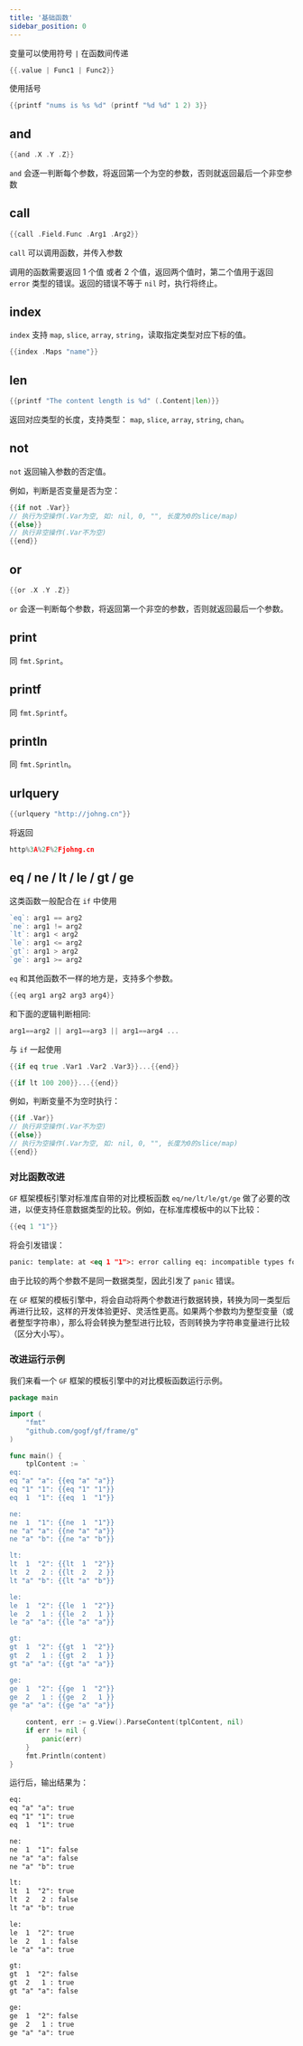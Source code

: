 ```yaml
---
title: '基础函数'
sidebar_position: 0
---
```


变量可以使用符号 `|` 在函数间传递

```  go
{{.value | Func1 | Func2}}

```

使用括号

```  go
{{printf "nums is %s %d" (printf "%d %d" 1 2) 3}}

```

## and

```  go
{{and .X .Y .Z}}

```

`and` 会逐一判断每个参数，将返回第一个为空的参数，否则就返回最后一个非空参数

## call

```  go
{{call .Field.Func .Arg1 .Arg2}}

```

`call` 可以调用函数，并传入参数

调用的函数需要返回 1 个值 或者 2 个值，返回两个值时，第二个值用于返回 `error` 类型的错误。返回的错误不等于 `nil` 时，执行将终止。

## index

`index` 支持 `map`, `slice`, `array`, `string`，读取指定类型对应下标的值。

```  go
{{index .Maps "name"}}

```

## len

```  go
{{printf "The content length is %d" (.Content|len)}}

```

返回对应类型的长度，支持类型： `map`, `slice`, `array`, `string`, `chan`。

## not

`not` 返回输入参数的否定值。

例如，判断是否变量是否为空：

```  go
{{if not .Var}}
// 执行为空操作(.Var为空, 如: nil, 0, "", 长度为0的slice/map)
{{else}}
// 执行非空操作(.Var不为空)
{{end}}

```

## or

```  go
{{or .X .Y .Z}}

```

`or` 会逐一判断每个参数，将返回第一个非空的参数，否则就返回最后一个参数。

## print

同 `fmt.Sprint`。

## printf

同 `fmt.Sprintf`。

## println

同 `fmt.Sprintln`。

## urlquery

```  go
{{urlquery "http://johng.cn"}}

```

将返回

```  go
http%3A%2F%2Fjohng.cn

```

## eq / ne / lt / le / gt / ge

这类函数一般配合在 `if` 中使用

```  go
`eq`: arg1 == arg2
`ne`: arg1 != arg2
`lt`: arg1 < arg2
`le`: arg1 <= arg2
`gt`: arg1 > arg2
`ge`: arg1 >= arg2

```

`eq` 和其他函数不一样的地方是，支持多个参数。

```  go
{{eq arg1 arg2 arg3 arg4}}

```

和下面的逻辑判断相同:

```  go
arg1==arg2 || arg1==arg3 || arg1==arg4 ...

```

与 `if` 一起使用

```  go
{{if eq true .Var1 .Var2 .Var3}}...{{end}}

```

```  go
{{if lt 100 200}}...{{end}}

```

例如，判断变量不为空时执行：

```  go
{{if .Var}}
// 执行非空操作(.Var不为空)
{{else}}
// 执行为空操作(.Var为空, 如: nil, 0, "", 长度为0的slice/map)
{{end}}

```

### 对比函数改进

`GF` 框架模板引擎对标准库自带的对比模板函数 `eq/ne/lt/le/gt/ge` 做了必要的改进，以便支持任意数据类型的比较。例如，在标准库模板中的以下比较：

```  go
{{eq 1 "1"}}

```

将会引发错误：

``` html
panic: template: at <eq 1 "1">: error calling eq: incompatible types for comparison

```

由于比较的两个参数不是同一数据类型，因此引发了 `panic` 错误。

在 `GF` 框架的模板引擎中，将会自动将两个参数进行数据转换，转换为同一类型后再进行比较，这样的开发体验更好、灵活性更高。如果两个参数均为整型变量（或者整型字符串），那么将会转换为整型进行比较，否则转换为字符串变量进行比较（区分大小写）。

### 改进运行示例

我们来看一个 `GF` 框架的模板引擎中的对比模板函数运行示例。

```  go
package main

import (
	"fmt"
	"github.com/gogf/gf/frame/g"
)

func main() {
	tplContent := `
eq:
eq "a" "a": {{eq "a" "a"}}
eq "1" "1": {{eq "1" "1"}}
eq  1  "1": {{eq  1  "1"}}

ne:
ne  1  "1": {{ne  1  "1"}}
ne "a" "a": {{ne "a" "a"}}
ne "a" "b": {{ne "a" "b"}}

lt:
lt  1  "2": {{lt  1  "2"}}
lt  2   2 : {{lt  2   2 }}
lt "a" "b": {{lt "a" "b"}}

le:
le  1  "2": {{le  1  "2"}}
le  2   1 : {{le  2   1 }}
le "a" "a": {{le "a" "a"}}

gt:
gt  1  "2": {{gt  1  "2"}}
gt  2   1 : {{gt  2   1 }}
gt "a" "a": {{gt "a" "a"}}

ge:
ge  1  "2": {{ge  1  "2"}}
ge  2   1 : {{ge  2   1 }}
ge "a" "a": {{ge "a" "a"}}
`
	content, err := g.View().ParseContent(tplContent, nil)
	if err != nil {
		panic(err)
	}
	fmt.Println(content)
}

```

运行后，输出结果为：

``` html
eq:
eq "a" "a": true
eq "1" "1": true
eq  1  "1": true

ne:
ne  1  "1": false
ne "a" "a": false
ne "a" "b": true

lt:
lt  1  "2": true
lt  2   2 : false
lt "a" "b": true

le:
le  1  "2": true
le  2   1 : false
le "a" "a": true

gt:
gt  1  "2": false
gt  2   1 : true
gt "a" "a": false

ge:
ge  1  "2": false
ge  2   1 : true
ge "a" "a": true

```